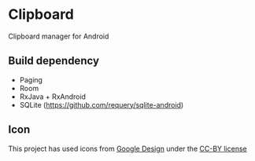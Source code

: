 # Clipboard
Clipboard manager for Android

## Build dependency
- Paging
- Room
- RxJava + RxAndroid
- SQLite (https://github.com/requery/sqlite-android)

## Icon
This project has used icons from [Google Design](https://material.io/icons/) under the [CC-BY license](https://creativecommons.org/licenses/by/4.0/)
